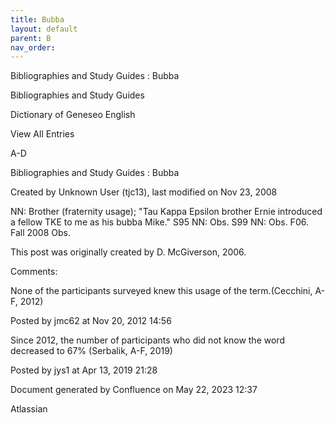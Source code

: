 ```yaml
---
title: Bubba
layout: default
parent: B
nav_order:
---
```


Bibliographies and Study Guides : Bubba

Bibliographies and Study Guides

Dictionary of Geneseo English

View All Entries

A-D

Bibliographies and Study Guides : Bubba

Created by  Unknown User (tjc13), last modified on Nov 23, 2008

NN: Brother (fraternity usage); &quot;Tau Kappa Epsilon brother Ernie introduced a fellow TKE to me as his bubba Mike.&quot; S95 NN: Obs. S99 NN: Obs. F06.  Fall 2008 Obs.

This post was originally created by D. McGiverson, 2006.

Comments:

None of the participants surveyed knew this usage of the term.(Cecchini, A-F, 2012)

Posted by jmc62 at Nov 20, 2012 14:56

Since 2012, the number of participants who did not know the word decreased to 67% (Serbalik, A-F, 2019)

Posted by jys1 at Apr 13, 2019 21:28

Document generated by Confluence on May 22, 2023 12:37

Atlassian
